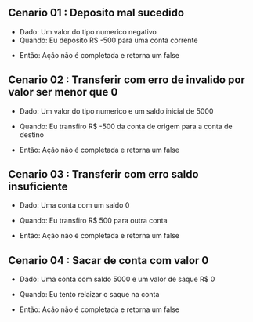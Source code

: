 ## Cenario 01 : Deposito mal sucedido

* Dado: Um valor do tipo numerico negativo
* Quando: Eu deposito R$ -500 para uma conta corrente</p>
* Então: Ação não é completada e retorna um false</p>

## Cenario 02 : Transferir com erro de invalido por valor ser menor que 0

* Dado: Um valor do tipo numerico e um saldo inicial de 5000</p>
* Quando: Eu transfiro R$ -500 da conta de origem para a conta de destino</p>
* Então: Ação não é completada e retorna um false</p>


## Cenario 03 : Transferir com erro saldo insuficiente

* Dado: Uma conta com um saldo 0</p>
* Quando: Eu transfiro R$ 500 para outra conta </p>
* Então: Ação não é completada e retorna um false</p>

## Cenario 04 : Sacar de conta com valor 0

* Dado: Uma conta com saldo 5000 e um valor de saque R$ 0</p>
* Quando: Eu tento relaizar o saque na conta</p>
* Então: Ação não é completada e retorna um false</p>
